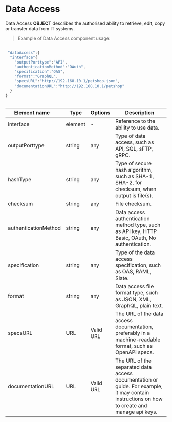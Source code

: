 # Data Access

Data Access **OBJECT** describes the authorised ability to retrieve, edit, copy or transfer data from IT systems.

> Example of Data Access component usage:

```javascript
 
 "dataAccess":{
  "interface"{
    "outputPorttype":"API",
    "authenticationMethod":"OAuth",
    "specification":"OAS",
    "format":"GraphQL",
    "specsURL":"http://192.168.10.1/petshop.json",
    "documentationURL":"http://192.168.10.1/petshop"
  }
}
  
```
| <div style="width:150px">Element name</div>   | Type  | Options  | Description  |
|---|---|---|---|
| interface | element | - | Reference to the ability to use data. |
| outputPorttype | string | any  | 	Type of data access, such as API, SQL, sFTP, gRPC. |
| hashType | string | any | Type of secure hash algorithm, such as SHA-1, SHA-2, for checksum, when output is file(s).  |
| checksum | string | any | File checksum. |
| authenticationMethod | string | any  | Data access authentication method type, such as API key, HTTP Basic, OAuth, No authentication. |
| specification | string | any  | Type of the data access specification, such as OAS, RAML, Slate. |
| format | string | any | 	Data access file format type, such as JSON, XML, GraphQL, plain text. |
| specsURL | URL | Valid URL | 	The URL of the data access documentation, preferably in a machine-readable format, such as OpenAPI specs. |
| documentationURL | URL | Valid URL  | The URL of the separated data access documentation or guide. For example, it may contain instructions on how to create and manage api keys.|
